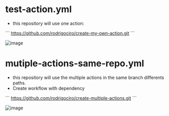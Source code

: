 # test-action.yml
- this repository will use one action:
  
´´´
https://github.com/rodrigociro/create-my-own-action.git
´´´

![image](https://github.com/rodrigociro/action-tester/assets/23638418/48456205-1647-4c5c-b157-90055048a72f)

# mutiple-actions-same-repo.yml
- this repository will use the multiple actions in the same branch differents paths.
- Create workflow with dependency
  
´´´
https://github.com/rodrigociro/create-multiple-actions.git
´´´

![image](https://github.com/rodrigociro/action-tester/assets/23638418/436ca62f-3212-469b-a903-764dede5e1e4)

